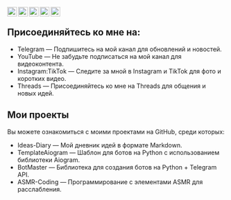 [<img align="left" alt="zhandos256 | Telegram" width="22px" src="https://cdn.simpleicons.org/telegram/black/white" />](https://t.me/BotMasterKZ)
[<img align="left" alt="zhandos256 | Instagram" width="22px" src="https://cdn.simpleicons.org/instagram/black/white" />](https://instagram.com/zhandos256)
[<img align="left" alt="zhandos256 | TikTok" width="22px" src="https://cdn.simpleicons.org/tiktok/black/white" />](https://tiktok.com/@zhandos256)
[<img align="left" alt="zhandos256 | TikTok" width="22px" src="https://cdn.simpleicons.org/threads/black/white" />](https://tiktok.com/@zhandos256)
[<img align="left" alt="zhandos256 | TikTok" width="22px" src="https://cdn.simpleicons.org/youtube/black/white" />](https://tiktok.com/@zhandos256)
<br/>

## Присоединяйтесь ко мне на:

- Telegram — Подпишитесь на мой канал для обновлений и новостей.
- YouTube — Не забудьте подписаться на мой канал для видеоконтента.
- Instagram:TikTok — Следите за мной в Instagram и TikTok для фото и коротких видео.
- Threads — Присоединяйтесь ко мне на Threads для общения и новых идей.

## Мои проекты

Вы можете ознакомиться с моими проектами на GitHub, среди которых:

- Ideas-Diary — Мой дневник идей в формате Markdown.
- TemplateAiogram — Шаблон для ботов на Python с использованием библиотеки Aiogram.
- BotMaster — Библиотека для создания ботов на Python + Telegram API.
- ASMR-Coding — Программирование с элементами ASMR для расслабления.
